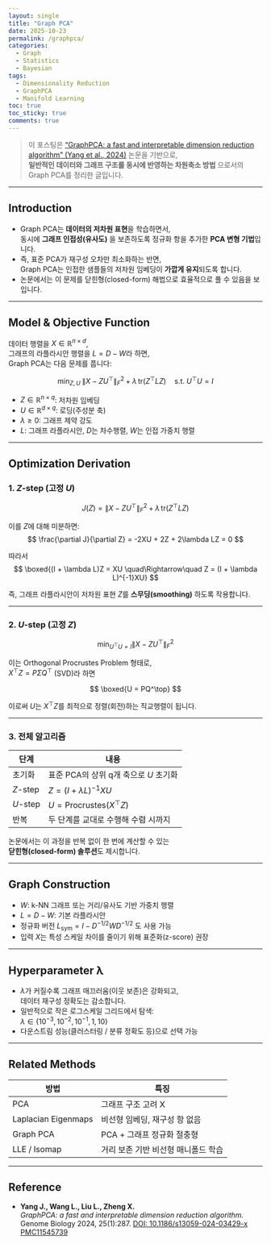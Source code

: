 ```yaml
---
layout: single
title: "Graph PCA"
date: 2025-10-23
permalink: /graphpca/
categories:
  - Graph
  - Statistics
  - Bayesian
tags:
  - Dimensionality Reduction
  - GraphPCA
  - Manifold Learning
toc: true
toc_sticky: true
comments: true
---
```


> 이 포스팅은 [“GraphPCA: a fast and interpretable dimension reduction algorithm” (Yang et al., 2024)](https://pmc.ncbi.nlm.nih.gov/articles/PMC11545739/) 논문을 기반으로,  
> **일반적인 데이터와 그래프 구조를 동시에 반영하는 차원축소 방법** 으로서의 Graph PCA를 정리한 글입니다.

---

## Introduction
- Graph PCA는 **데이터의 저차원 표현**을 학습하면서,  
  동시에 **그래프 인접성(유사도)** 을 보존하도록 정규화 항을 추가한 **PCA 변형 기법**입니다.
- 즉, 표준 PCA가 재구성 오차만 최소화하는 반면,  
  Graph PCA는 인접한 샘플들의 저차원 임베딩이 **가깝게 유지**되도록 합니다.
- 논문에서는 이 문제를 닫힌형(closed-form) 해법으로 효율적으로 풀 수 있음을 보입니다.

---

## Model & Objective Function
데이터 행렬을 $X \in \mathbb{R}^{n \times d}$,  
그래프의 라플라시안 행렬을 $L = D - W$라 하면,  
Graph PCA는 다음 문제를 풉니다:

$$
\min_{Z,\,U} \; \|X - ZU^\top\|_F^2 + \lambda\,\mathrm{tr}(Z^\top L Z)
\quad \text{s.t. } U^\top U = I
$$

- $Z \in \mathbb{R}^{n\times q}$: 저차원 임베딩  
- $U \in \mathbb{R}^{d\times q}$: 로딩(주성분 축)  
- $\lambda \ge 0$: 그래프 제약 강도  
- $L$: 그래프 라플라시안, $D$는 차수행렬, $W$는 인접 가중치 행렬

---

## Optimization Derivation

### 1. $Z$-step  (고정 $U$)
$$
J(Z) = \|X - ZU^\top\|_F^2 + \lambda\,\mathrm{tr}(Z^\top L Z)
$$

이를 $Z$에 대해 미분하면:
$$
\frac{\partial J}{\partial Z} = -2XU + 2Z + 2\lambda LZ = 0
$$

따라서
$$
\boxed{(I + \lambda L)Z = XU \quad\Rightarrow\quad Z = (I + \lambda L)^{-1}XU}
$$

즉, 그래프 라플라시안이 저차원 표현 $Z$를 **스무딩(smoothing)** 하도록 작용합니다.

---

### 2. $U$-step  (고정 $Z$)
$$
\min_{U^\top U = I} \|X - ZU^\top\|_F^2
$$

이는 Orthogonal Procrustes Problem 형태로,  
$X^\top Z = P\Sigma Q^\top$ (SVD)라 하면

$$
\boxed{U = PQ^\top}
$$

이로써 $U$는 $X^\top Z$를 최적으로 정렬(회전)하는 직교행렬이 됩니다.

---

### 3. 전체 알고리즘
| 단계 | 내용 |
|------|------|
| 초기화 | 표준 PCA의 상위 q개 축으로 $U$ 초기화 |
| $Z$-step | $Z = (I + \lambda L)^{-1}XU$ |
| $U$-step | $U = \text{Procrustes}(X^\top Z)$ |
| 반복 | 두 단계를 교대로 수행해 수렴 시까지 |

논문에서는 이 과정을 반복 없이 한 번에 계산할 수 있는  
**닫힌형(closed-form) 솔루션**도 제시합니다.

---

## Graph Construction
- $W$: k-NN 그래프 또는 거리/유사도 기반 가중치 행렬  
- $L = D - W$: 기본 라플라시안  
- 정규화 버전 $L_{\text{sym}} = I - D^{-1/2}WD^{-1/2}$ 도 사용 가능  
- 입력 $X$는 특성 스케일 차이를 줄이기 위해 표준화(z-score) 권장

---

## Hyperparameter λ
- $\lambda$가 커질수록 그래프 매끄러움(이웃 보존)은 강화되고,  
  데이터 재구성 정확도는 감소합니다.  
- 일반적으로 작은 로그스케일 그리드에서 탐색:  
  $\lambda \in \{10^{-3}, 10^{-2}, 10^{-1}, 1, 10\}$
- 다운스트림 성능(클러스터링 / 분류 정확도 등)으로 선택 가능

---

## Related Methods
| 방법 | 특징 |
|------|------|
| PCA | 그래프 구조 고려 X |
| Laplacian Eigenmaps | 비선형 임베딩, 재구성 항 없음 |
| Graph PCA | PCA + 그래프 정규화 절충형 |
| LLE / Isomap | 거리 보존 기반 비선형 매니폴드 학습 |


---

## Reference
- **Yang J., Wang L., Liu L., Zheng X.**  
  *GraphPCA: a fast and interpretable dimension reduction algorithm.*  
  Genome Biology 2024, 25(1):287. [DOI: 10.1186/s13059-024-03429-x](https://doi.org/10.1186/s13059-024-03429-x)  
  [PMC11545739](https://pmc.ncbi.nlm.nih.gov/articles/PMC11545739/)
